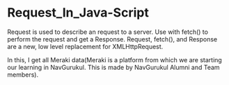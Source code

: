 # Request_In_Java-Script

Request is used to describe an request to a server. Use with fetch() to perform the request and get a Response. Request, fetch(), and Response are a new, low level replacement for XMLHttpRequest.

In this, I get all Meraki data(Meraki is a platform from which we are starting our learning in NavGurukul. This is made by NavGurukul Alumni and Team members).
